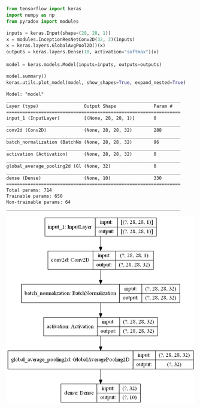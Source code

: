 ```python
from tensorflow import keras
import numpy as np
from pyradox import modules
```


```python
inputs = keras.Input(shape=(28, 28, 1))
x = modules.InceptionResNetConv2D(32, 3)(inputs)
x = keras.layers.GlobalAvgPool2D()(x)
outputs = keras.layers.Dense(10, activation="softmax")(x)

model = keras.models.Model(inputs=inputs, outputs=outputs) 
```


```python
model.summary()
keras.utils.plot_model(model, show_shapes=True, expand_nested=True)
```

    Model: "model"
    _________________________________________________________________
    Layer (type)                 Output Shape              Param #   
    =================================================================
    input_1 (InputLayer)         [(None, 28, 28, 1)]       0         
    _________________________________________________________________
    conv2d (Conv2D)              (None, 28, 28, 32)        288       
    _________________________________________________________________
    batch_normalization (BatchNo (None, 28, 28, 32)        96        
    _________________________________________________________________
    activation (Activation)      (None, 28, 28, 32)        0         
    _________________________________________________________________
    global_average_pooling2d (Gl (None, 32)                0         
    _________________________________________________________________
    dense (Dense)                (None, 10)                330       
    =================================================================
    Total params: 714
    Trainable params: 650
    Non-trainable params: 64
    _________________________________________________________________
    




![png](output_3_1.png)
